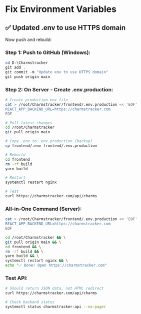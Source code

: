 # Fix Environment Variables

## ✅ Updated .env to use HTTPS domain

Now push and rebuild:

### Step 1: Push to GitHub (Windows):
```powershell
cd D:\Charmstracker
git add .
git commit -m "Update env to use HTTPS domain"
git push origin main
```

### Step 2: On Server - Create .env.production:
```bash
# Create production env file
cat > /root/Charmstracker/frontend/.env.production << 'EOF'
REACT_APP_BACKEND_URL=https://charmstracker.com
EOF

# Pull latest changes
cd /root/Charmstracker
git pull origin main

# Copy .env to .env.production (backup)
cp frontend/.env frontend/.env.production

# Rebuild
cd frontend
rm -rf build
yarn build

# Restart
systemctl restart nginx

# Test
curl https://charmstracker.com/api/charms
```

### All-in-One Command (Server):
```bash
cat > /root/Charmstracker/frontend/.env.production << 'EOF'
REACT_APP_BACKEND_URL=https://charmstracker.com
EOF

cd /root/Charmstracker && \
git pull origin main && \
cd frontend && \
rm -rf build && \
yarn build && \
systemctl restart nginx && \
echo "✅ Done! Open https://charmstracker.com"
```

### Test API:
```bash
# Should return JSON data, not HTML redirect
curl https://charmstracker.com/api/charms

# Check backend status
systemctl status charmstracker-api --no-pager
```

